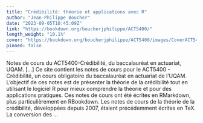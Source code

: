 ```yaml
---
title: "Crédibilité: théorie et applications avec R"
author: "Jean-Philippe Boucher"
date: "2023-09-05T10:45:09Z"
link: "https://bookdown.org/boucherjphilippe/ACT5400/"
length_weight: "10.1%"
cover: "https://bookdown.org/boucherjphilippe/ACT5400/images/CoverACT5400.png"
pinned: false
---
```


Notes de cours du ACT5400-Crédibilité, du baccalauréat en actuariat, UQAM. [...] Ce site contient les notes de cours pour le ACT5400 - Crédibilité, un cours obligatoire du baccalauréat en actuariat de l’UQAM. L’objectif de ces notes est de présenter la théorie de la crédibilité tout en utilisant le logiciel R pour mieux comprendre la théorie et pour des applications pratiques. Ces notes de cours ont été écrites en RMarkdown, plus particulièrement en RBookdown. Les notes de cours de la théorie de la crédibilité, développées depuis 2007, étaient précédemment écrites en TeX. La conversion des ...
